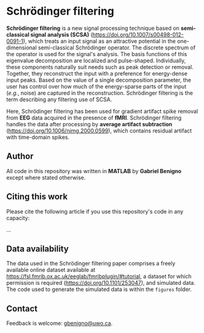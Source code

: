 # Schrödinger filtering

**Schrödinger filtering** is a new signal processing technique based on **semi-classical signal analysis (SCSA)** (https://doi.org/10.1007/s00498-012-0091-1), which treats an input signal as an attractive potential in the one-dimensional semi-classical Schrödinger operator. The discrete spectrum of the operator is used for the signal's analysis. The basis functions of this eigenvalue decomposition are localized and pulse-shaped. Individually, these components naturally suit needs such as peak detection or removal. Together, they reconstruct the input with a preference for energy-dense input peaks. Based on the value of a single decomposition parameter, the user has control over how much of the energy-sparse parts of the input (*e.g.*, noise) are captured in the reconstruction. Schrödinger filtering is the term describing any filtering use of SCSA.

Here, Schrödinger filtering has been used for gradient artifact spike removal from **EEG** data acquired in the presence of **fMRI**. Schrödinger filtering handles the data after processing by **average artifact subtraction** (https://doi.org/10.1006/nimg.2000.0599), which contains residual artifact with time-domain spikes.

## Author

All code in this repository was written in **MATLAB** by **Gabriel Benigno** except where stated otherwise.

## Citing this work

Please cite the following article if you use this repository's code in any capacity:

...

## Data availability

The data used in the Schrödinger filtering paper comprises a freely available online dataset available at https://fsl.fmrib.ox.ac.uk/eeglab/fmribplugin/#tutorial, a dataset for which permission is required (https://doi.org/10.1101/253047), and simulated data. The code used to generate the simulated data is within the `figures` folder.

## Contact

Feedback is welcome: gbenigno@uwo.ca.
